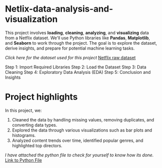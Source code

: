 # Netlix-data-analysis-and-visualization
This project involves **loading**, **cleaning**, **analyzing**, and **visualizing** data from a Netflix
dataset. We'll use Python libraries like **Pandas**, **Matplotlib**, and **Seaborn** to work
through the project. The goal is to explore the dataset, derive insights, and prepare
for potential machine learning tasks.

*Click here for the dataset used for this project* [Netflix raw dataset](https://drive.google.com/file/d/1LMXbfeuFRs4EBygfVtHsECou-4NEf4Y0/view?usp=sharing)

Step 1: Import Required Libraries
Step 2: Load the Dataset
Step 3: Data Cleaning
Step 4: Exploratory Data Analysis (EDA)
Step 5: Conclusion and Insights

# Project highlights
In this project, we:
1. Cleaned the data by handling missing values, removing duplicates, and
converting data types.
2. Explored the data through various visualizations such as bar plots and histograms.
3. Analyzed content trends over time, identified popular genres, and highlighted
top directors.

*I have attached the python file to check for yourself to know how its done.*
[Link to Python File](http://localhost:8890/files/Netflix%20Data%20Analysis/netflixdataset.ipynb?_xsrf=2%7Cca06d3b7%7C0225730d6109da2ff69624f6fde7f1f7%7C1736258138)

